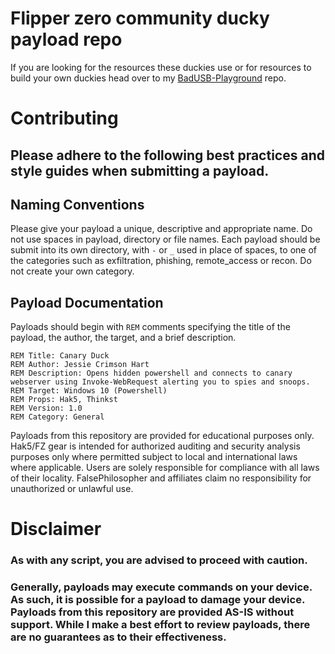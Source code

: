 # Flipper zero community ducky payload repo
If you are looking for the resources these duckies use or for resources to build your own duckies head over to my [BadUSB-Playground](https://github.com/FalsePhilosopher/BadUSB-Playground) repo.<br>

# Contributing
## Please adhere to the following best practices and style guides when submitting a payload.

## Naming Conventions
Please give your payload a unique, descriptive and appropriate name. Do not use spaces in payload, directory or file names. Each payload should be submit into its own directory, with `-` or `_` used in place of spaces, to one of the categories such as exfiltration, phishing, remote_access or recon. Do not create your own category.

## Payload Documentation
Payloads should begin with `REM` comments specifying the title of the payload, the author, the target, and a brief description.

    REM Title: Canary Duck
	REM Author: Jessie Crimson Hart
	REM Description: Opens hidden powershell and connects to canary webserver using Invoke-WebRequest alerting you to spies and snoops.
	REM Target: Windows 10 (Powershell)
	REM Props: Hak5, Thinkst
	REM Version: 1.0
	REM Category: General

Payloads from this repository are provided for educational purposes only.  Hak5/FZ gear is intended for authorized auditing and security analysis purposes only where permitted subject to local and international laws where applicable. Users are solely responsible for compliance with all laws of their locality. FalsePhilosopher and affiliates claim no responsibility for unauthorized or unlawful use.

# Disclaimer
<h3><b>As with any script, you are advised to proceed with caution.</h3></b>
<h3><b>Generally, payloads may execute commands on your device. As such, it is possible for a payload to damage your device. Payloads from this repository are provided AS-IS without support. While I make a best effort to review payloads, there are no guarantees as to their effectiveness.</h3></b>
